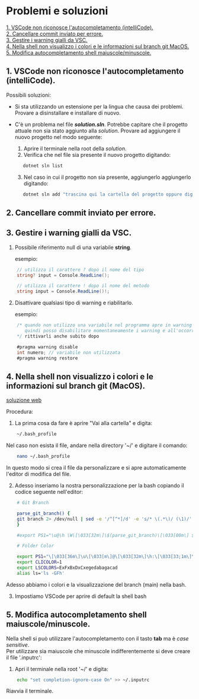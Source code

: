 # Problemi e soluzioni
<!-- TOC -->
[1. VSCode non riconosce l'autocompletamento (intelliCode).](#1-vscode-non-riconosce-lautocompletamento-intellicode)  
[2. Cancellare commit inviato per errore.](#2-cancellare-commit-inviato-per-errore)  
[3. Gestire i warning gialli da VSC.](#3-gestire-i-warning-gialli-da-VSC)  
[4. Nella shell non visualizzo i colori e le informazioni sul branch git MacOS.](#4-nella-shell-non-visualizzo-i-colori-e-le-informazioni-sul-branch-git-macos)  
[5. Modifica autocompletamento shell maiuscole/minuscole.](#5-modifica-autocompletamento-shell-maiuscoleminuscole)  

<!-- /TOC -->

## 1. VSCode non riconosce l'autocompletamento (intelliCode).  

Possibili soluzioni:
- Si sta utilizzando un estensione per la lingua che causa dei problemi.  
  Provare a disinstallare e installare di nuovo.
- C'è un problema nel file ***solution.sln***. Potrebbe capitare che il progetto attuale non sia stato aggiunto alla *solution*. Provare ad aggiungere il nuovo progetto nel modo seguente:
   1. Aprire il terminale nella root della *solution*.
   2. Verifica che nel file sia presente il nuovo progetto digitando:
  
  ```sh
     dotnet sln list
  ```
     3. Nel caso in cui il progetto non sia presente, aggiungerlo aggiungerlo digitando:

   ```sh
      dotnet sln add "trascina qui la cartella del progetto oppure digita il nome del file.csproj"
   ```

## 2. Cancellare commit inviato per errore.

## 3. Gestire i warning gialli da VSC.

1. Possibile riferimento null di una variabile **string**.
   
   esempio:
```c#
    // utilizza il carattere ? dopo il nome del tipo    
    string? input = Console.ReadLine();

    // utilizza il carattere ! dopo il nome del metodo
    string input = Console.ReadLine()!;
```
2. Disattivare qualsiasi tipo di warning e riabilitarlo.

   esempio:
```c#
    /* quando non utilizzo una variabile nel programma apre in warning
       quindi posso disabilitare momentaneamente i warning e all'occorrenza
    */ rittivarli anche subito dopo

    #pragma warning disable
    int numero; // variabile non utilizzata
    #pragma warning restore
```

## 4. Nella shell non visualizzo i colori e le informazioni sul branch git (MacOS).
[soluzione web](https://dev.to/devpato/customize-your-mac-terminal-vs-code-too-easy-2315)

Procedura:
1. La prima cosa da fare è aprire "Vai alla cartella" e digita: 

```sh 
    ~/.bash_profile 
```

   Nel caso non esista il file, andare nella directory '~/' e digitare il comando:

```sh
    nano ~/.bash_profile
```
In questo modo si crea il file da personalizzare e si apre automaticamente l'editor di modifica del file.

2. Adesso inseriamo la nostra personalizzazione per la bash copiando il codice seguente nell'editor:

```sh
    # Git Branch

    parse_git_branch() {
    git branch 2> /dev/null | sed -e '/^[^*]/d' -e 's/* \(.*\)/ (\1)/'
    }

    #export PS1="\u@\h \W\[\033[32m\]\$(parse_git_branch)\[\033[00m\] $ "

    # Folder Color

    export PS1="\[\033[36m\]\u\[\033[m\]@\[\033[32m\]\h:\[\033[33;1m\]\w\[\033[m\]\[\033[32m\]\$(parse_git_branch)\[\033[00m\]\n$ "
    export CLICOLOR=1
    export LSCOLORS=ExFxBxDxCxegedabagacad
    alias ls='ls -GFh'
```
Adesso abbiamo i colori e la visualizzazione del branch (main) nella bash.

3. Impostiamo VSCode per aprire di default la shell bash

## 5. Modifica autocompletamento shell maiuscole/minuscole.

Nella shell si può utilizzare l'autocompletamento con il tasto **tab** ma è *case sensitive*.  
Per utilizzare sia maiuscole che minuscole indifferentemente si deve creare il file '.inputrc':

1. Apri il terminale nella root '~/' e digita:

```sh
    echo "set completion-ignore-case On" >> ~/.inputrc
```

Riavvia il terminale.

